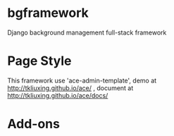 # bgframework
Django background management full-stack framework

# Page Style

This framework use 'ace-admin-template', demo at http://tkliuxing.github.io/ace/ , document at http://tkliuxing.github.io/ace/docs/

# Add-ons
